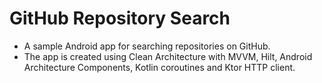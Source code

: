 # GitHub Repository Search

* A sample Android app for searching repositories on GitHub.
* The app is created using Clean Architecture with MVVM, Hilt, Android Architecture Components, Kotlin coroutines and Ktor HTTP client.
